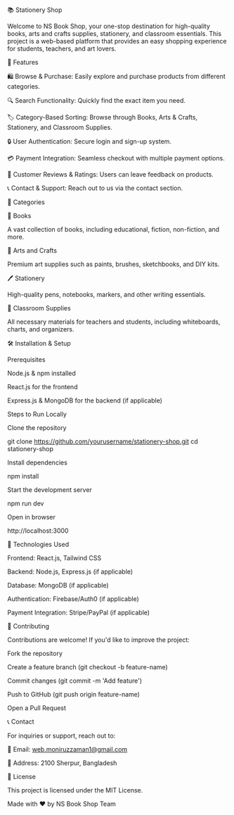 📚 Stationery Shop

Welcome to NS Book Shop, your one-stop destination for high-quality books, arts and crafts supplies, stationery, and classroom essentials. This project is a web-based platform that provides an easy shopping experience for students, teachers, and art lovers.

🚀 Features

🛍️ Browse & Purchase: Easily explore and purchase products from different categories.

🔍 Search Functionality: Quickly find the exact item you need.

🏷️ Category-Based Sorting: Browse through Books, Arts & Crafts, Stationery, and Classroom Supplies.

🔒 User Authentication: Secure login and sign-up system.

💳 Payment Integration: Seamless checkout with multiple payment options.

📝 Customer Reviews & Ratings: Users can leave feedback on products.

📞 Contact & Support: Reach out to us via the contact section.

📂 Categories

📖 Books

A vast collection of books, including educational, fiction, non-fiction, and more.

🎨 Arts and Crafts

Premium art supplies such as paints, brushes, sketchbooks, and DIY kits.

🖊️ Stationery

High-quality pens, notebooks, markers, and other writing essentials.

🏫 Classroom Supplies

All necessary materials for teachers and students, including whiteboards, charts, and organizers.

🛠️ Installation & Setup

Prerequisites

Node.js & npm installed

React.js for the frontend

Express.js & MongoDB for the backend (if applicable)

Steps to Run Locally

Clone the repository

git clone https://github.com/yourusername/stationery-shop.git
cd stationery-shop

Install dependencies

npm install

Start the development server

npm run dev

Open in browser

http://localhost:3000

🛒 Technologies Used

Frontend: React.js, Tailwind CSS

Backend: Node.js, Express.js (if applicable)

Database: MongoDB (if applicable)

Authentication: Firebase/Auth0 (if applicable)

Payment Integration: Stripe/PayPal (if applicable)

🤝 Contributing

Contributions are welcome! If you'd like to improve the project:

Fork the repository

Create a feature branch (git checkout -b feature-name)

Commit changes (git commit -m 'Add feature')

Push to GitHub (git push origin feature-name)

Open a Pull Request

📞 Contact

For inquiries or support, reach out to:

📧 Email: web.moniruzzaman1@gmail.com

📍 Address: 2100 Sherpur, Bangladesh

📜 License

This project is licensed under the MIT License.

Made with ❤️ by NS Book Shop Team

